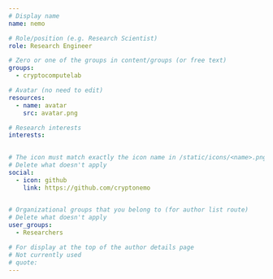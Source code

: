 ```yaml
---
# Display name
name: nemo

# Role/position (e.g. Research Scientist)
role: Research Engineer

# Zero or one of the groups in content/groups (or free text)
groups:
  - cryptocomputelab

# Avatar (no need to edit)
resources:
  - name: avatar
    src: avatar.png

# Research interests
interests:
 

# The icon must match exactly the icon name in /static/icons/<name>.png
# Delete what doesn't apply
social:
  - icon: github
    link: https://github.com/cryptonemo
   

# Organizational groups that you belong to (for author list route)
# Delete what doesn't apply
user_groups:
  - Researchers

# For display at the top of the author details page
# Not currently used
# quote:
---
```


